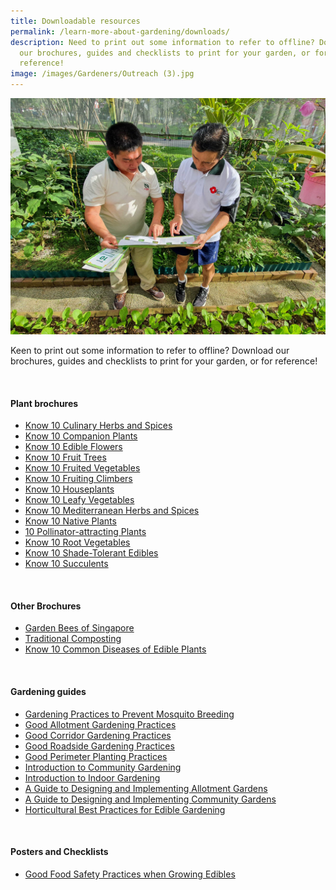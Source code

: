 ```yaml
---
title: Downloadable resources
permalink: /learn-more-about-gardening/downloads/
description: Need to print out some information to refer to offline? Download
  our brochures, guides and checklists to print for your garden, or for
  reference!
image: /images/Gardeners/Outreach (3).jpg
---
```

<section>
<img title="An NParks officer talking to a Community Gardener about gardening brochures. Photo by Jacqueline Chua." src="/images/Gardeners/Outreach%20(3).jpg">
<p>Keen to print out some information to refer to offline? Download our brochures, guides and checklists to print for your garden, or for reference!</p>
	<br>
	</section>
<section>
<h4>Plant brochures</h4>
<ul>
	<li><a download="" href="/files/know%2010%20culinary%20herbs%20and%20spices.pdf">Know 10 Culinary Herbs and Spices</a></li>
	<li><a href="/files/know%2010%20companion%20plants.pdf">Know 10 Companion Plants</a></li>
	<li><a download="" href="/files/know%2010%20edible%20flowers.pdf">Know 10 Edible Flowers</a></li>
	<li><a download="" href="/files/know%2010%20fruit%20trees.pdf">Know 10 Fruit Trees</a></li>
	<li><a download="" href="/files/know%2010%20fruited%20vegetables.pdf">Know 10 Fruited Vegetables</a></li>
	<li><a download="" href="/files/know%2010%20fruiting%20climbers.pdf">Know 10 Fruiting Climbers</a></li>
	<li><a download="" href="/files/know%2010%20house%20plants.pdf">Know 10 Houseplants</a></li>
	<li><a download="" href="/files/know%2010%20leafy%20vegetables.pdf">Know 10 Leafy Vegetables</a></li>
	<li><a download="" href="/files/know%2010%20mediterranean%20herbs%20and%20spices.pdf">Know 10 Mediterranean Herbs and Spices</a></li>
	<li><a download="" href="/files/know%2010%20native%20plants.pdf">Know 10 Native Plants</a></li>
	<li><a href="/files/10%20pollinator-attracting%20plants.pdf">10 Pollinator-attracting Plants</a></li>
	<li><a download="" href="/files/know%2010%20root%20vegetables.pdf">Know 10 Root Vegetables</a></li>
	<li><a download="" href="/files/know%2010%20shade-tolerant%20edibles%20(readable).pdf">Know 10 Shade-Tolerant Edibles</a></li>	
	<li><a download="" href="/files/know%2010%20succulents.pdf">Know 10 Succulents</a></li>
</ul>
	<br>
</section>
<section>
<h4>Other Brochures</h4>
<ul>
	<li><a download="" href="/files/garden%20bees%20of%20singapore%20211110%20(rev%20b)%20digital.pdf">Garden Bees of Singapore</a></li>	
	<li><a download="" href="/files/traditional%20composting%20(readable).pdf">Traditional Composting</a></li>
	<li><a href="/files/know%2010%20common%20diseases%20of%20edible%20plants.pdf">Know 10 Common Diseases of Edible Plants</a></li>
	</ul>
		<br>
</section>
<section>
<h4>Gardening guides</h4>
<ul>
	<li><a download="" href="/files/gardening%20practices%20to%20prevent%20mosquito%20breeding%20(readable)-1.pdf">Gardening Practices to Prevent Mosquito Breeding</a></li>	
	<li><a download="" href="[](/files/good%20allotment%20gardening%20practices%20brochure.pdf)">Good Allotment Gardening Practices</a></li>			
	<li><a download="" href="/files/good%20corridor%20gardening%20practices.pdf">Good Corridor Gardening Practices</a></li>		
	<li><a download="" href="/files/good%20roadside%20gardening%20practices.pdf">Good Roadside Gardening Practices</a></li>	
	<li><a href="/files/good%20perimeter%20planting%20practices.pdf">Good Perimeter Planting Practices</a></li>			
	<li><a href="/files/introduction%20to%20community%20gardening.pdf">Introduction to Community Gardening</a></li>
	<li><a download="" href="/files/introduction%20to%20indoor%20gardening.pdf">Introduction to Indoor Gardening</a></li>	
	<li><a target="_blank" href="https://go.gov.sg/allotment-guide">A Guide to Designing and Implementing Allotment Gardens</a></li>	
	<li><a target="_blank" href="https://go.gov.sg/community-garden-design">A Guide to Designing and Implementing Community Gardens</a></li>	
	<li><a target="_blank" href="https://go.gov.sg/best-practices-edible-gardening">Horticultural Best Practices for Edible Gardening</a></li>	
</ul>
		<br>
</section>
<section>
<h4>Posters and Checklists</h4>
	<ul>
	<li><a download="" href="/files/good%20food%20safety%20practices%20when%20growing%20edibles%20poster.pdf">Good Food Safety Practices when Growing Edibles</a></li>	
</ul>
		<br>
</section>